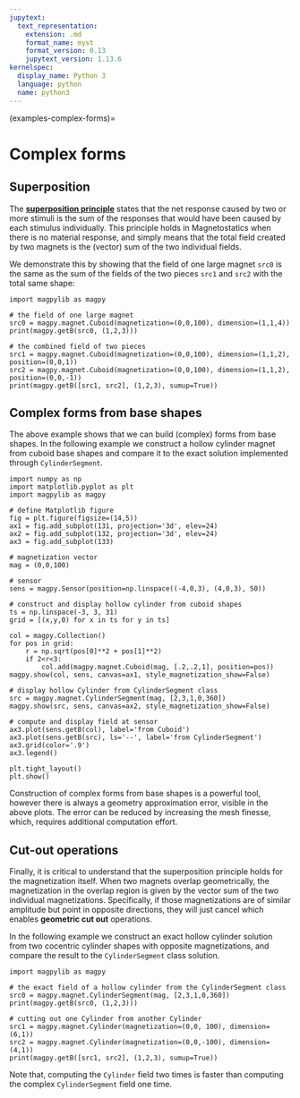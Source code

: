 ```yaml
---
jupytext:
  text_representation:
    extension: .md
    format_name: myst
    format_version: 0.13
    jupytext_version: 1.13.6
kernelspec:
  display_name: Python 3
  language: python
  name: python3
---
```


(examples-complex-forms)=

# Complex forms

## Superposition

The [**superposition principle**](https://en.wikipedia.org/wiki/Superposition_principle) states that the net response caused by two or more stimuli is the sum of the responses that would have been caused by each stimulus individually. This principle holds in Magnetostatics when there is no material response, and simply means that the total field created by two magnets is the (vector) sum of the two individual fields.

We demonstrate this by showing that the field of one large magnet `src0` is the same as the sum of the fields of the two pieces `src1` and `src2` with the total same shape:

```{code-cell} ipython3
import magpylib as magpy

# the field of one large magnet
src0 = magpy.magnet.Cuboid(magnetization=(0,0,100), dimension=(1,1,4))
print(magpy.getB(src0, (1,2,3)))

# the combined field of two pieces
src1 = magpy.magnet.Cuboid(magnetization=(0,0,100), dimension=(1,1,2), position=(0,0,1))
src2 = magpy.magnet.Cuboid(magnetization=(0,0,100), dimension=(1,1,2), position=(0,0,-1))
print(magpy.getB([src1, src2], (1,2,3), sumup=True))
```

## Complex forms from base shapes

The above example shows that we can build (complex) forms from base shapes. In the following example we construct a hollow cylinder magnet from cuboid base shapes and compare it to the exact solution implemented through `CylinderSegment`.

```{code-cell} ipython3
import numpy as np
import matplotlib.pyplot as plt
import magpylib as magpy

# define Matplotlib figure
fig = plt.figure(figsize=(14,5))
ax1 = fig.add_subplot(131, projection='3d', elev=24)
ax2 = fig.add_subplot(132, projection='3d', elev=24)
ax3 = fig.add_subplot(133)

# magnetization vector
mag = (0,0,100)

# sensor
sens = magpy.Sensor(position=np.linspace((-4,0,3), (4,0,3), 50))

# construct and display hollow cylinder from cuboid shapes
ts = np.linspace(-3, 3, 31)
grid = [(x,y,0) for x in ts for y in ts]

col = magpy.Collection()
for pos in grid:
    r = np.sqrt(pos[0]**2 + pos[1]**2)
    if 2<r<3:
        col.add(magpy.magnet.Cuboid(mag, [.2,.2,1], position=pos))
magpy.show(col, sens, canvas=ax1, style_magnetization_show=False)

# display hollow Cylinder from CylinderSegment class
src = magpy.magnet.CylinderSegment(mag, [2,3,1,0,360])
magpy.show(src, sens, canvas=ax2, style_magnetization_show=False)

# compute and display field at sensor
ax3.plot(sens.getB(col), label='from Cuboid')
ax3.plot(sens.getB(src), ls='--', label='from CylinderSegment')
ax3.grid(color='.9')
ax3.legend()

plt.tight_layout()
plt.show()
```

Construction of complex forms from base shapes is a powerful tool, however there is always a geometry approximation error, visible in the above plots. The error can be reduced by increasing the mesh finesse, which, requires additional computation effort.

## Cut-out operations

Finally, it is critical to understand that the superposition principle holds for the magnetization itself. When two magnets overlap geometrically, the magnetization in the overlap region is given by the vector sum of the two individual magnetizations. Specifically, if those magnetizations are of similar amplitude but point in opposite directions, they will just cancel which enables **geometric cut out** operations.

In the following example we construct an exact hollow cylinder solution from two cocentric cylinder shapes with opposite magnetizations, and compare the result to the `CylinderSegment` class solution.

```{code-cell} ipython3
import magpylib as magpy

# the exact field of a hollow cylinder from the CylinderSegment class
src0 = magpy.magnet.CylinderSegment(mag, [2,3,1,0,360])
print(magpy.getB(src0, (1,2,3)))

# cutting out one Cylinder from another Cylinder
src1 = magpy.magnet.Cylinder(magnetization=(0,0, 100), dimension=(6,1))
src2 = magpy.magnet.Cylinder(magnetization=(0,0,-100), dimension=(4,1))
print(magpy.getB([src1, src2], (1,2,3), sumup=True))
```

Note that, computing the `Cylinder` field two times is faster than computing the complex `CylinderSegment` field one time.
